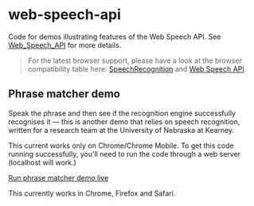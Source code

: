 # web-speech-api

Code for demos illustrating features of the Web Speech API. See [Web_Speech_API](https://developer.mozilla.org/en-US/docs/Web/API/Web_Speech_API) for more details.

> For the latest browser support, please have a look at the browser compatibility table here: [SpeechRecognition](https://developer.mozilla.org/en-US/docs/Web/API/SpeechRecognition#browser_compatibility) and [Web Speech API](https://developer.mozilla.org/en-US/docs/Web/API/Web_Speech_API#browser_compatibility).

## Phrase matcher demo

Speak the phrase and then see if the recognition engine successfully recognises it — this is another demo that relies on speech recognition, written for a research team at the University of Nebraska at Kearney.

This current works only on Chrome/Chrome Mobile. To get this code running successfully, you'll need to run the code through a web server (localhost will work.)

[Run phrase matcher demo live](https://ymouyang.github.io/Speech-to-Text-meeting-setting/phrase-matcher/)

This currently works in Chrome, Firefox and Safari.
